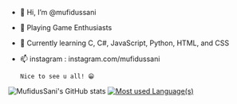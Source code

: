 - 👋 Hi, I’m @mufidussani
- 👀 Playing Game Enthusiasts
- 🌱 Currently learning C, C#, JavaScript, Python, HTML, and CSS 
- 📫 instagram : instagram.com/mufidussani
      
      Nice to see u all! 😁

![MufidusSani's GitHub stats](https://github-readme-stats.vercel.app/api?username=mufidussani&show_icons=true&theme=tokyonight)
[![Most used Language(s)](https://github-readme-stats.vercel.app/api/top-langs/?username=mufidussani&layout=compact)](https://github.com/anuraghazra/github-readme-stats)
<!---
mufidussani/mufidussani is a ✨ special ✨ repository because its `README.md` (this file) appears on your GitHub profile.
You can click the Preview link to take a look at your changes.
--->
